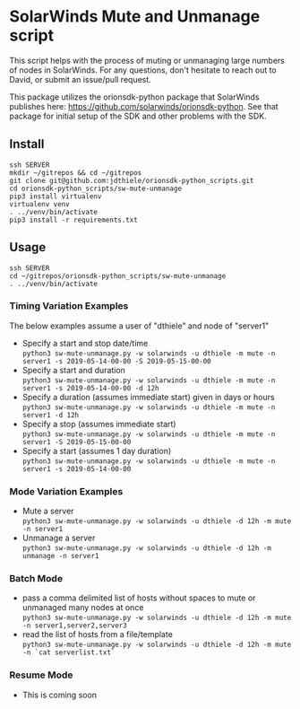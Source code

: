 # SolarWinds Mute and Unmanage script

This script helps with the process of muting or unmanaging large numbers of nodes in SolarWinds. For any questions, don't hesitate to reach out to David, or submit an issue/pull request.

This package utilizes the orionsdk-python package that SolarWinds publishes here: https://github.com/solarwinds/orionsdk-python. See that package for initial setup of the SDK and other problems with the SDK.

## Install

``` shell
ssh SERVER
mkdir ~/gitrepos && cd ~/gitrepos
git clone git@github.com:jdthiele/orionsdk-python_scripts.git
cd orionsdk-python_scripts/sw-mute-unmanage
pip3 install virtualenv
virtualenv venv
. ../venv/bin/activate
pip3 install -r requirements.txt
```

## Usage

``` shell
ssh SERVER  
cd ~/gitrepos/orionsdk-python_scripts/sw-mute-unmanage  
. ../venv/bin/activate
```

### Timing Variation Examples

The below examples assume a user of "dthiele" and node of "server1"

- Specify a start and stop date/time  
`python3 sw-mute-unmanage.py -w solarwinds -u dthiele -m mute -n server1 -s 2019-05-14-00-00 -S 2019-05-15-00-00`
- Specify a start and duration  
`python3 sw-mute-unmanage.py -w solarwinds -u dthiele -m mute -n server1 -s 2019-05-14-00-00 -d 12h`
- Specify a duration (assumes immediate start) given in days or hours  
`python3 sw-mute-unmanage.py -w solarwinds -u dthiele -m mute -n server1 -d 12h`
- Specify a stop (assumes immediate start)  
`python3 sw-mute-unmanage.py -w solarwinds -u dthiele -m mute -n server1 -S 2019-05-15-00-00`
- Specify a start (assumes 1 day duration)  
`python3 sw-mute-unmanage.py -w solarwinds -u dthiele -m mute -n server1 -s 2019-05-14-00-00`

### Mode Variation Examples

- Mute a server  
`python3 sw-mute-unmanage.py -w solarwinds -u dthiele -d 12h -m mute -n server1`
- Unmanage a server  
`python3 sw-mute-unmanage.py -w solarwinds -u dthiele -d 12h -m unmanage -n server1`

### Batch Mode

- pass a comma delimited list of hosts without spaces to mute or unmanaged many nodes at once  
`python3 sw-mute-unmanage.py -w solarwinds -u dthiele -d 12h -m mute -n server1,server2,server3`
- read the list of hosts from a file/template  
``python3 sw-mute-unmanage.py -w solarwinds -u dthiele -d 12h -m mute -n `cat serverlist.txt` ``

### Resume Mode

- This is coming soon
